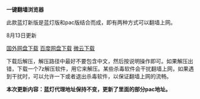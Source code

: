 **一键翻墙浏览器**

此款蓝灯新版是蓝灯版和pac版结合而成，即有两种方式可以翻墙上网。

8月13日更新

[国外网盘下载](https://mega.nz/#!8tQ3kKYY!nGozfeKsUscRt4Mvyg-czOM-a0kAjosTYurLaIWCu64)
[百度网盘下载](http://pan.baidu.com/s/1jIln3pW)
[微云下载](http://share.weiyun.com/53c2c63802b1825b3d2bab2b69c8866a)

下载后解压，解压路径中最好不要包含中文，然后按说明操作即可。如果解压出错，下载一个7z解压软件，用它来解压。某些杀毒软件会干扰翻墙上网，如果遇到干扰时，可以允许一下或者退出杀毒软件，以保证翻墙上网的流畅。

**本次更新内容：蓝灯代理地址保持不变，更新了里面的部分pac地址。**